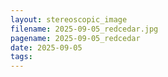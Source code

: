 ```yaml
---
layout: stereoscopic_image
filename: 2025-09-05_redcedar.jpg
pagename: 2025-09-05_redcedar
date: 2025-09-05
tags:
---
```

